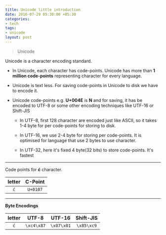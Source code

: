 ```yaml
---
title: Unicode little introduction
date: 2016-07-29 05:30:00 +05:30
categories:
- tech
tags:
- unicode
layout: post
---
```


> Unicode

Unicode is a character encoding standard.

* In Unicode, each character has code-points. Unicode has more than **1 million code-points** representing character for every language.

* Unicode is text less. For saving code-points in Unicode to disk we have to encode it. 

* Unicode code-points e.g. **U+004E** is **N** and for saving, it has be encoded to UTF-8 or some other encoding techniques like UTF-16 or Shift-JIS

    * In UTF-8, first 128 character are encoded just like ASCII, so it takes 1-4 byte for per code-points for storing to disk.

    * In UTF-16, we use 2-4 byte for storing per code-points. It is optimised for language that use 2 bytes to use character.

    * In UTF-32, here it's fixed 4 byte(32 bits) to store code-points. It's fastest

---
Code points for **ć** character.

| letter | C-Point |
|:------:|:----------:|
| `ć`    |  `U+0107`  |


---
**Byte Encodings**

|letter | UTF-8   | UTF-16  | Shift-JIS |
|:-----:|:-------:|:-------:|:---------:|
| `ć`   | `\xc4\x87`| `\x07\x01`| `\x85\xc9`  |
